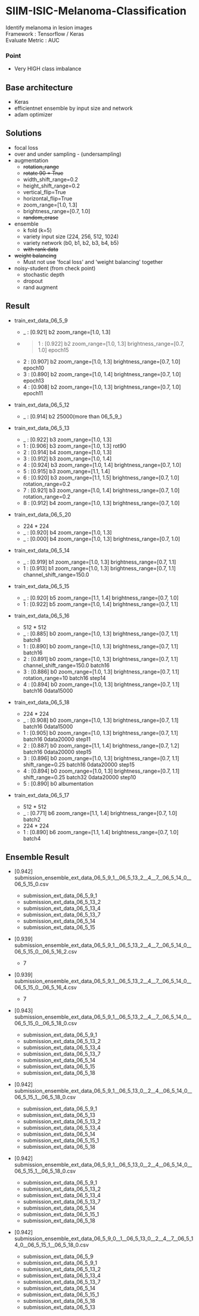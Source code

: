 # SIIM-ISIC-Melanoma-Classification
Identify melanoma in lesion images  
Framework : Tensorflow / Keras  
Evaluate Metric : AUC
### Point
- Very HIGH class imbalance
 

## Base architecture
- Keras
- efficientnet ensemble by input size and network
- adam optimizer  


## Solutions  
- focal loss  
- over and under sampling - (undersampling)  
- augmentation  
  * ~~rotation_range~~
  * ~~rotate 90 = True~~
  * width_shift_range=0.2
  * height_shift_range=0.2
  * vertical_flip=True
  * horizontal_flip=True
  * zoom_range=[1.0, 1.3]
  * brightness_range=[0.7, 1.0]
  * ~~random_erase~~
- ensemble
  * k fold (k=5)
  * variety input size (224, 256, 512, 1024)
  * variety network (b0, b1, b2, b3, b4, b5)
  * ~~with rank data~~
- ~~weight balancing~~
  * Must not use 'focal loss' and 'weight balancing' together
- noisy-student (from check point)
  * stochastic depth
  * dropout
  * rand augment


## Result
- train_ext_data_06_5_9
    - _ : [0.921] b2 zoom_range=[1.0, 1.3]    
    - >1 : [0.922] b2 zoom_range=[1.0, 1.3] brightness_range=[0.7, 1.0] epoch15
    - 2 : [0.907] b2 zoom_range=[1.0, 1.3] brightness_range=[0.7, 1.0] epoch10
    - 3 : [0.890] b2 zoom_range=[1.0, 1.4] brightness_range=[0.7, 1.0] epoch13
    - 4 : [0.908] b2 zoom_range=[1.0, 1.3] brightness_range=[0.7, 1.0] epoch11
- train_ext_data_06_5_12  
    - _ : [0.914] b2 25000(more than 06_5_9_)
    
- train_ext_data_06_5_13  
    - _ : [0.922] b3 zoom_range=[1.0, 1.3]  
    - 1 : [0.906] b3 zoom_range=[1.0, 1.3] rot90
    - 2 : [0.914] b4 zoom_range=[1.0, 1.3]
    - 3 : [0.912] b3 zoom_range=[1.0, 1.4]  
    - 4 : [0.924] b3 zoom_range=[1.0, 1.4] brightness_range=[0.7, 1.0]   
    - 5 : [0.915] b3 zoom_range=[1.1, 1.4]  
    - 6 : [0.920] b3 zoom_range=[1.1, 1.5] brightness_range=[0.7, 1.0] rotation_range=0.2  
    - 7 : [0.921] b3 zoom_range=[1.0, 1.4] brightness_range=[0.7, 1.0] rotation_range=0.2   
    - 8 : [0.912] b4 zoom_range=[1.0, 1.3] brightness_range=[0.7, 1.0]   
- train_ext_data_06_5_20
    - 224 * 224   
    - _ : [0.920] b4 zoom_range=[1.0, 1.3] 
    - _ : [0.000] b4 zoom_range=[1.0, 1.3] brightness_range=[0.7, 1.0]   
    
- train_ext_data_06_5_14
    - _ : [0.919] b1 zoom_range=[1.0, 1.3] brightness_range=[0.7, 1.1]
    - 1 : [0.913] b1 zoom_range=[1.0, 1.3] brightness_range=[0.7, 1.1] channel_shift_range=150.0

- train_ext_data_06_5_15
    - _ : [0.920] b5 zoom_range=[1.1, 1.4] brightness_range=[0.7, 1.0]
    - 1 : [0.922] b5 zoom_range=[1.0, 1.4] brightness_range=[0.7, 1.1]

- train_ext_data_06_5_16
    - 512 * 512
    - _ : [0.885] b0 zoom_range=[1.0, 1.3] brightness_range=[0.7, 1.1] batch8
    - 1 : [0.890] b0 zoom_range=[1.0, 1.3] brightness_range=[0.7, 1.1] batch16
    - 2 : [0.891] b0 zoom_range=[1.0, 1.3] brightness_range=[0.7, 1.1] channel_shift_range=150.0 batch16
    - 3 : [0.886] b0 zoom_range=[1.0, 1.3] brightness_range=[0.7, 1.1] rotation_range=10 batch16 step14
    - 4 : [0.894] b0 zoom_range=[1.0, 1.3] brightness_range=[0.7, 1.1] batch16 0data15000
- train_ext_data_06_5_18
    - 224 * 224   
    - _ : [0.908] b0 zoom_range=[1.0, 1.3] brightness_range=[0.7, 1.1] batch16 0data15000
    - 1 : [0.905] b0 zoom_range=[1.0, 1.3] brightness_range=[0.7, 1.1] batch16 0data20000 step11
    - 2 : [0.887] b0 zoom_range=[1.1, 1.4] brightness_range=[0.7, 1.2] batch16 0data20000 step15
    - 3 : [0.896] b0 zoom_range=[1.0, 1.3] brightness_range=[0.7, 1.1] shift_range=0.25 batch16 0data20000 step15     
    - 4 : [0.894] b0 zoom_range=[1.0, 1.3] brightness_range=[0.7, 1.1] shift_range=0.25 batch32 0data20000 step10     
    - 5 : [0.890] b0 albumentation   

- train_ext_data_06_5_17
    - 512 * 512
    - _ : [0.771] b6 zoom_range=[1.1, 1.4] brightness_range=[0.7, 1.0] batch2
    - 224 * 224
    - 1 : [0.890] b6 zoom_range=[1.1, 1.4] brightness_range=[0.7, 1.0] batch4

    
  
## Ensemble Result  
- [0.942] submission_ensemble_ext_data_06_5_9_1__06_5_13_2__4__7__06_5_14_0__06_5_15_0.csv
    - submission_ext_data_06_5_9_1
    - submission_ext_data_06_5_13_2
    - submission_ext_data_06_5_13_4
    - submission_ext_data_06_5_13_7
    - submission_ext_data_06_5_14
    - submission_ext_data_06_5_15

- [0.939] submission_ensemble_ext_data_06_5_9_1__06_5_13_2__4__7__06_5_14_0__06_5_15_0__06_5_16_2.csv
    - 7

- [0.939] submission_ensemble_ext_data_06_5_9_1__06_5_13_2__4__7__06_5_14_0__06_5_15_0__06_5_16_4.csv
    - 7

- [0.943] submission_ensemble_ext_data_06_5_9_1__06_5_13_2__4__7__06_5_14_0__06_5_15_0__06_5_18_0.csv
    - submission_ext_data_06_5_9_1
    - submission_ext_data_06_5_13_2
    - submission_ext_data_06_5_13_4
    - submission_ext_data_06_5_13_7
    - submission_ext_data_06_5_14
    - submission_ext_data_06_5_15
    - submission_ext_data_06_5_18

- [0.942] submission_ensemble_ext_data_06_5_9_1__06_5_13_0__2__4__06_5_14_0__06_5_15_1__06_5_18_0.csv
    - submission_ext_data_06_5_9_1
    - submission_ext_data_06_5_13
    - submission_ext_data_06_5_13_2
    - submission_ext_data_06_5_13_4
    - submission_ext_data_06_5_14
    - submission_ext_data_06_5_15_1
    - submission_ext_data_06_5_18
    
- [0.942] submission_ensemble_ext_data_06_5_9_1__06_5_13_0__2__4__06_5_14_0__06_5_15_1__06_5_18_0.csv
    - submission_ext_data_06_5_9_1
    - submission_ext_data_06_5_13_2
    - submission_ext_data_06_5_13_4
    - submission_ext_data_06_5_13_7
    - submission_ext_data_06_5_14
    - submission_ext_data_06_5_15_1
    - submission_ext_data_06_5_18
    
- [0.942] submission_ensemble_ext_data_06_5_9_0__1__06_5_13_0__2__4__7__06_5_14_0__06_5_15_1__06_5_18_0.csv
    - submission_ext_data_06_5_9
    - submission_ext_data_06_5_9_1
    - submission_ext_data_06_5_13_2
    - submission_ext_data_06_5_13_4
    - submission_ext_data_06_5_13_7
    - submission_ext_data_06_5_14
    - submission_ext_data_06_5_15_1
    - submission_ext_data_06_5_18
    - submission_ext_data_06_5_13